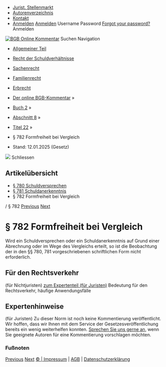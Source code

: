   * [Jurist. Stellenmarkt](https://bgb.kommentar.de/Buch-2/Abschnitt-8/Titel-22/</job-board> "Jurist. Stellenmarkt")
  * [Autorenverzeichnis](https://bgb.kommentar.de/Buch-2/Abschnitt-8/Titel-22/</Autorenverzeichnis> "Autorenverzeichnis")
  * [Kontakt](https://bgb.kommentar.de/Buch-2/Abschnitt-8/Titel-22/</Kontakt>)
  * [Anmelden](https://bgb.kommentar.de/Buch-2/Abschnitt-8/Titel-22/<#login> "show login form") [Anmelden](https://bgb.kommentar.de/Buch-2/Abschnitt-8/Titel-22/<#> "hide login form") Username Password
[Forgot your password?](https://bgb.kommentar.de/Buch-2/Abschnitt-8/Titel-22/</user/forgotpassword>) Anmelden 


[![BGB Online Kommentar](https://bgb.kommentar.de/extension/bgb/design/bgb/images/logo.png)](https://bgb.kommentar.de/Buch-2/Abschnitt-8/Titel-22/</> "BGB Online Kommentar")
Suchen
Navigation
  * [Allgemeiner Teil](https://bgb.kommentar.de/Buch-2/Abschnitt-8/Titel-22/</Buch-1>)
  * [Recht der Schuldverhältnisse](https://bgb.kommentar.de/Buch-2/Abschnitt-8/Titel-22/</Buch-2>)
  * [Sachenrecht](https://bgb.kommentar.de/Buch-2/Abschnitt-8/Titel-22/</Buch-3>)
  * [Familienrecht](https://bgb.kommentar.de/Buch-2/Abschnitt-8/Titel-22/</Buch-4>)
  * [Erbrecht](https://bgb.kommentar.de/Buch-2/Abschnitt-8/Titel-22/</Buch-5>)


  * [Der online BGB-Kommentar](https://bgb.kommentar.de/Buch-2/Abschnitt-8/Titel-22/</>) »
  * [Buch 2](https://bgb.kommentar.de/Buch-2/Abschnitt-8/Titel-22/</Buch-2>) »
  * [Abschnitt 8](https://bgb.kommentar.de/Buch-2/Abschnitt-8/Titel-22/</Buch-2/Abschnitt-8>) »
  * [Titel 22](https://bgb.kommentar.de/Buch-2/Abschnitt-8/Titel-22/</Buch-2/Abschnitt-8/Titel-22>) »
  * § 782 Formfreiheit bei Vergleich 
  * Stand: 12.01.2025 (Gesetz) 


![](https://vg01.met.vgwort.de/na/1c9909529ead4f509072c06d9081a7d5)
Schliessen 
## Artikelübersicht
  * [ § 780 Schuldversprechen ](https://bgb.kommentar.de/Buch-2/Abschnitt-8/Titel-22/</Buch-2/Abschnitt-8/Titel-22/Schuldversprechen>)
  * [ § 781 Schuldanerkenntnis ](https://bgb.kommentar.de/Buch-2/Abschnitt-8/Titel-22/</Buch-2/Abschnitt-8/Titel-22/Schuldanerkenntnis>)
  * § 782 Formfreiheit bei Vergleich 


/ § 782 
[Previous](https://bgb.kommentar.de/Buch-2/Abschnitt-8/Titel-22/</Buch-2/Abschnitt-8/Titel-22/Schuldanerkenntnis> "§ 781 Schuldanerkenntnis") [Next](https://bgb.kommentar.de/Buch-2/Abschnitt-8/Titel-22/</Buch-2/Abschnitt-8/Titel-23/Rechte-aus-der-Anweisung> "§ 783 Rechte aus der Anweisung")
# § 782 Formfreiheit bei Vergleich
Wird ein Schuldversprechen oder ein Schuldanerkenntnis auf Grund einer Abrechnung oder im Wege des Vergleichs erteilt, so ist die Beobachtung der in den §§ 780, 781 vorgeschriebenen schriftlichen Form nicht erforderlich.
## Für den Rechtsverkehr 
(für Nichtjuristen)
[zum Expertenteil (für Juristen)](https://bgb.kommentar.de/Buch-2/Abschnitt-8/Titel-22/<#expertenhinweise>)
Bedeutung für den Rechtsverkehr, häufige Anwendungsfälle
## Expertenhinweise
(für Juristen)
Zu dieser Norm ist noch keine Kommentierung veröffentlicht. Wir hoffen, dass wir Ihnen mit dem Service der Gesetzesveröffentlichung bereits ein wenig weiterhelfen konnten. [Sprechen Sie uns gerne an](https://bgb.kommentar.de/Buch-2/Abschnitt-8/Titel-22/</Kontakt>), wenn Sie geeignete Autoren für eine Kommentierung vorschlagen möchten. 
### Fußnoten
[Previous](https://bgb.kommentar.de/Buch-2/Abschnitt-8/Titel-22/</Buch-2/Abschnitt-8/Titel-22/Schuldanerkenntnis> "§ 781 Schuldanerkenntnis") [Next](https://bgb.kommentar.de/Buch-2/Abschnitt-8/Titel-22/</Buch-2/Abschnitt-8/Titel-23/Rechte-aus-der-Anweisung> "§ 783 Rechte aus der Anweisung")
[© | Impressum](https://bgb.kommentar.de/Buch-2/Abschnitt-8/Titel-22/</Kontakt>) | [AGB](https://bgb.kommentar.de/Buch-2/Abschnitt-8/Titel-22/</AGB>) | [Datenschutzerklärung](https://bgb.kommentar.de/Buch-2/Abschnitt-8/Titel-22/</Datenschutzerklaerung-fuer-Leser>)
